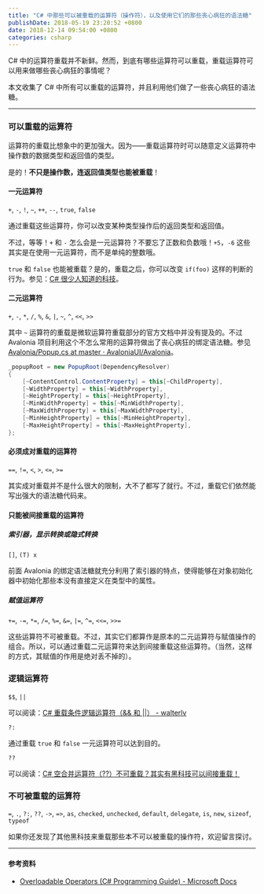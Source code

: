 ```yaml
---
title: "C# 中那些可以被重载的运算符（操作符），以及使用它们的那些丧心病狂的语法糖"
publishDate: 2018-05-19 23:20:52 +0800
date: 2018-12-14 09:54:00 +0800
categories: csharp
---
```


C# 中的运算符重载并不新鲜。然而，到底有哪些运算符可以重载，重载运算符可以用来做哪些丧心病狂的事情呢？

本文收集了 C# 中所有可以重载的运算符，并且利用他们做了一些丧心病狂的语法糖。

---

<div id="toc"></div>

### 可以重载的运算符

运算符的重载比想象中的更加强大。因为——重载运算符时可以随意定义运算符中操作数的数据类型和返回值的类型。

是的！**不只是操作数，连返回值类型也能被重载**！

#### 一元运算符

`+`, `-`, `!`, `~`, `++`, `--`, `true`, `false`

通过重载这些运算符，你可以改变某种类型操作后的返回类型和返回值。

不过，等等！`+` 和 `-` 怎么会是一元运算符？不要忘了正数和负数哦！`+5`，`-6` 这些其实是在使用一元运算符，而不是单纯的整数哦。

`true` 和 `false` 也能被重载？是的，重载之后，你可以改变 `if(foo)` 这样的判断的行为。参见：[C# 很少人知道的科技](https://lindexi.gitee.io/post/C-%E5%BE%88%E5%B0%91%E4%BA%BA%E7%9F%A5%E9%81%93%E7%9A%84%E7%A7%91%E6%8A%80.html)。

#### 二元运算符

`+`, `-`, `*`, `/`, `%`, `&`, `|`, `~`, `^`, `<<`, `>>`

其中 `~` 运算符的重载是微软运算符重载部分的官方文档中并没有提及的。不过 Avalonia 项目利用这个不怎么常用的运算符做出了丧心病狂的绑定语法糖。参见 [Avalonia/Popup.cs at master · AvaloniaUI/Avalonia](https://github.com/AvaloniaUI/Avalonia/blob/master/src/Avalonia.Controls/Primitives/Popup.cs)。

```csharp
_popupRoot = new PopupRoot(DependencyResolver)
{
    [~ContentControl.ContentProperty] = this[~ChildProperty],
    [~WidthProperty] = this[~WidthProperty],
    [~HeightProperty] = this[~HeightProperty],
    [~MinWidthProperty] = this[~MinWidthProperty],
    [~MaxWidthProperty] = this[~MaxWidthProperty],
    [~MinHeightProperty] = this[~MinHeightProperty],
    [~MaxHeightProperty] = this[~MaxHeightProperty],
};
```

#### 必须成对重载的运算符

`==`, `!=`, `<`, `>`, `<=`, `>=`

其实成对重载并不是什么很大的限制，大不了都写了就行。不过，重载它们依然能写出强大的语法糖代码来。

#### 只能被间接重载的运算符

##### 索引器，显示转换或隐式转换

`[]`, `(T) x`

前面 Avalonia 的绑定语法糖就充分利用了索引器的特点，使得能够在对象初始化器中初始化那些本没有直接定义在类型中的属性。

##### 赋值运算符

`+=`, `-=`, `*=`, `/=`, `%=`, `&=`, `|=`, `^=`, `<<=`, `>>=`

这些运算符不可被重载。不过，其实它们都算作是原本的二元运算符与赋值操作的组合。所以，可以通过重载二元运算符来达到间接重载这些运算符。（当然，这样的方式，其赋值的作用是绝对丢不掉的）。

### 逻辑运算符

`$$`, `||`

可以阅读：[C# 重载条件逻辑运算符（&& 和 ||） - walterlv](/post/overload-conditional-and-and-or-operators-in-csharp.html)

`?:`

通过重载 `true` 和 `false` 一元运算符可以达到目的。

`??`

可以阅读：[C# 空合并运算符（??）不可重载？其实有黑科技可以间接重载！](/post/overload-null-coalescing-operator-in-csharp.html)

### 不可被重载的运算符

`=`, `.`, `?:`, `??`, `->`, `=>`, `as`, `checked`, `unchecked`, `default`, `delegate`, `is`, `new`, `sizeof`, `typeof`

如果你还发现了其他黑科技来重载那些本不可以被重载的操作符，欢迎留言探讨。

---

#### 参考资料

- [Overloadable Operators (C# Programming Guide) - Microsoft Docs](https://docs.microsoft.com/en-us/dotnet/csharp/programming-guide/statements-expressions-operators/overloadable-operators?wt.mc_id=MVP)
